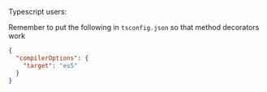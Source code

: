 Typescript users: 

Remember to put the following in `tsconfig.json` so that method decorators work
```json
{
  "compilerOptions": {
    "target": "es5"
  }
}
```